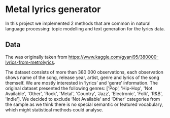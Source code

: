 # Metal lyrics generator 
In this project we implemented 2 methods that are common in natural language processing: topic modelling and text generation for the lyrics data. 

## Data
The was originally taken from https://www.kaggle.com/gyani95/380000-lyrics-from-metrolyrics. 

The dataset consists of more than 380 000 observations, each observation shows name of the song, release year, artist, genre and lyrics of the song themself. We are mostly interested in ‘lyrics’ and ‘genre’ information. The original dataset presented the following genres: ['Pop', 'Hip-Hop', 'Not Available', 'Other', 'Rock', 'Metal', 'Country', 'Jazz', 'Electronic', 'Folk', 'R&B', 'Indie']. We decided to exclude ‘Not Available’ and ‘Other’ categories from the sample as we think there is no special semantic or featured vocabulary, which might statistical methods could analyse.

